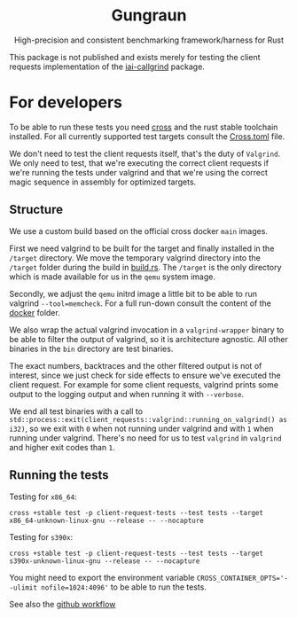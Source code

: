<!-- spellchecker: ignore nofile nocapture -->

<h1 align="center">Gungraun</h1>

<div align="center">High-precision and consistent benchmarking framework/harness for Rust</div>

This package is not published and exists merely for testing the client requests
implementation of the [iai-callgrind](../iai-callgrind) package.

# For developers

To be able to run these tests you need
[cross](https://github.com/cross-rs/cross) and the rust stable toolchain
installed. For all currently supported test targets consult the
[Cross.toml](../Cross.toml) file.

We don't need to test the client requests itself, that's the duty of `Valgrind`.
We only need to test, that we're executing the correct client requests if we're
running the tests under valgrind and that we're using the correct magic sequence
in assembly for optimized targets.

## Structure

We use a custom build based on the official cross docker `main` images.

First we need valgrind to be built for the target and finally installed in the
`/target` directory. We move the temporary valgrind directory into the `/target`
folder during the build in [build.rs](./build.rs). The `/target` is the only
directory which is made available for us in the `qemu` system image.

Secondly, we adjust the `qemu` initrd image a little bit to be able to run
valgrind `--tool=memcheck`. For a full run-down consult the content of the
[docker](../docker) folder.

We also wrap the actual valgrind invocation in a `valgrind-wrapper` binary to be
able to filter the output of valgrind, so it is architecture agnostic. All other
binaries in the `bin` directory are test binaries.

The exact numbers, backtraces and the other filtered output is not of interest,
since we just check for side effects to ensure we've executed the client
request. For example for some client requests, valgrind prints some output to
the logging output and when running it with `--verbose`.

We end all test binaries with a call to
`std::process::exit(client_requests::valgrind::running_on_valgrind() as i32)`,
so we exit with `0` when not running under valgrind and with `1` when running
under valgrind. There's no need for us to test `valgrind` in `valgrind` and
higher exit codes than `1`.

## Running the tests

Testing for `x86_64`:

`cross +stable test -p client-request-tests --test tests --target x86_64-unknown-linux-gnu --release -- --nocapture`

Testing for `s390x`:

`cross +stable test -p client-request-tests --test tests --target s390x-unknown-linux-gnu --release -- --nocapture`

You might need to export the environment variable
`CROSS_CONTAINER_OPTS='--ulimit nofile=1024:4096'` to be able to run the tests.

See also the [github workflow](../.github/workflows/cicd.yml)
